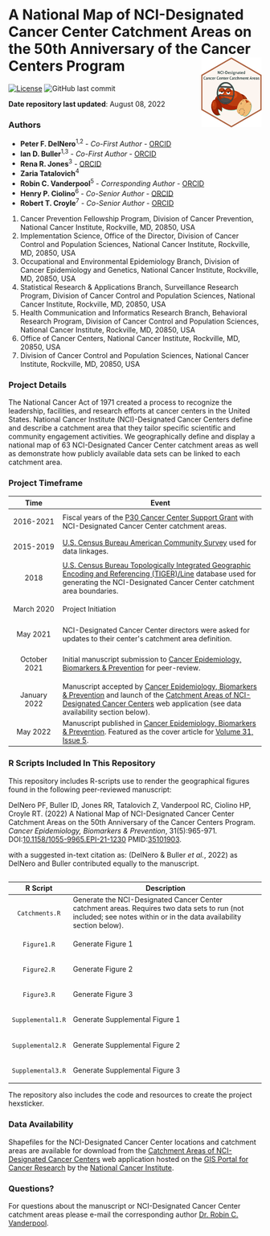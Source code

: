 A National Map of NCI-Designated Cancer Center Catchment Areas on the 50th Anniversary of the Cancer Centers Program <img src="hex/hex.png" width="120" align="right" />
===================================================

[![License](https://img.shields.io/badge/License-Apache_2.0-blue.svg)](https://opensource.org/licenses/Apache-2.0)
![GitHub last commit](https://img.shields.io/github/last-commit/idblr/NCI_Cancer_Center_Catchment_Areas)

**Date repository last updated**: August 08, 2022

### Authors

* **Peter F. DelNero**<sup>1,2</sup> - *Co-First Author* - [ORCID](https://orcid.org/0000-0002-8149-9004)
* **Ian D. Buller**<sup>1,3</sup> - *Co-First Author* - [ORCID](https://orcid.org/0000-0001-9477-8582)
* **Rena R. Jones**<sup>3</sup> - [ORCID](https://orcid.org/0000-0003-1294-1679)
* **Zaria Tatalovich**<sup>4</sup>
* **Robin C. Vanderpool**<sup>5</sup> - *Corresponding Author* - [ORCID](https://orcid.org/0000-0001-9995-4485)
* **Henry P. Ciolino**<sup>6</sup> - *Co-Senior Author* - [ORCID](https://orcid.org/0000-0002-1173-8372)
* **Robert T. Croyle**<sup>7</sup> - *Co-Senior Author* - [ORCID](https://orcid.org/0000-0002-8657-9441)

1.	Cancer Prevention Fellowship Program, Division of Cancer Prevention, National Cancer Institute, Rockville, MD, 20850, USA
2.	Implementation Science, Office of the Director, Division of Cancer Control and Population Sciences, National Cancer Institute, Rockville, MD, 20850, USA
3.	Occupational and Environmental Epidemiology Branch, Division of Cancer Epidemiology and Genetics, National Cancer Institute, Rockville, MD, 20850, USA
4.	Statistical Research & Applications Branch, Surveillance Research Program, Division of Cancer Control and Population Sciences, National Cancer Institute, Rockville, MD, 20850, USA
5.	Health Communication and Informatics Research Branch, Behavioral Research Program, Division of Cancer Control and Population Sciences, National Cancer Institute, Rockville, MD, 20850, USA
6.	Office of Cancer Centers, National Cancer Institute, Rockville, MD, 20850, USA
7.	Division of Cancer Control and Population Sciences, National Cancer Institute, Rockville, MD, 20850, USA

### Project Details
The National Cancer Act of 1971 created a process to recognize the leadership, facilities, and research efforts at cancer centers in the United States. National Cancer Institute (NCI)-Designated Cancer Centers define and describe a catchment area that they tailor specific scientific and community engagement activities. We geographically define and display a national map of 63 NCI-Designated Cancer Center catchment areas as well as demonstrate how publicly available data sets can be linked to each catchment area. 

### Project Timeframe

<table>
<colgroup>
<col width="20%" />
<col width="80%" />
</colgroup>
<thead>
<tr class="header">
<th>Time</th>
<th>Event</th>
</tr>
</thead>
<tbody>
<td><p align="center">2016-2021</p></td>
<td>Fiscal years of the <a href="https://www.cancer.gov/research/infrastructure/cancer-centers/">P30 Cancer Center Support Grant</a> with NCI-Designated Cancer Center catchment areas.</td>
</tr>
<td><p align="center">2015-2019</p></td>
<td><a href="https://www.census.gov/newsroom/press-kits/2020/acs-5-year.html/">U.S. Census Bureau American Community Survey</a> used for data linkages.</td>
</tr>
<td><p align="center">2018</p></td>
<td><a href="https://www.census.gov/geographies/mapping-files/time-series/geo/tiger-line-file.2018.html/">U.S. Census Bureau Topologically Integrated Geographic Encoding and Referencing (TIGER)/Line</a> database used for generating the NCI-Designated Cancer Center catchment area boundaries.</td>
</tr>
<td><p align="center">March 2020</p></td>
<td>Project Initiation</td>
</tr>
<td><p align="center">May 2021</p></td>
<td>NCI-Designated Cancer Center directors were asked for updates to their center's catchment area definition.</td>
</tr>
<td><p align="center">October 2021</p></td>
<td>Initial manuscript submission to <a href="https://cebp.aacrjournals.org/">Cancer Epidemiology, Biomarkers & Prevention</a> for peer-review.</td>
</tr>
<td><p align="center">January 2022</p></td>
<td>Manuscript accepted by <a href="https://cebp.aacrjournals.org/">Cancer Epidemiology, Biomarkers & Prevention</a> and launch of the <a href="https://gis.cancer.gov/ncicatchment/">Catchment Areas of NCI-Designated Cancer Centers</a> web application (see data availability section below).</td>
</tr>
</tr>
<td><p align="center">May 2022</p></td>
<td>Manuscript published in <a href="https://doi.org/10.1158/1055-9965.EPI-21-1230">Cancer Epidemiology, Biomarkers & Prevention</a>. Featured as the cover article for <a href="https://aacrjournals.org/cebp/issue/31/5">Volume 31, Issue 5</a>.</a></td>
</tr>
</tbody>
<table>

### R Scripts Included In This Repository

This repository includes R-scripts use to render the geographical figures found in the following peer-reviewed manuscript:

DelNero PF, Buller ID, Jones RR, Tatalovich Z, Vanderpool RC, Ciolino HP, Croyle RT. (2022) A National Map of NCI-Designated Cancer Center Catchment Areas on the 50th Anniversary of the Cancer Centers Program. _Cancer Epidemiology, Biomarkers & Prevention_, 31(5):965-971. DOI:<a href="https://doi.org/10.1158/1055-9965.EPI-21-1230">10.1158/1055-9965.EPI-21-1230</a> PMID:<a href="https://pubmed.ncbi.nlm.nih.gov/35101903/">35101903</a>.

with a suggested in-text citation as: (DelNero & Buller _et al._, 2022) as DelNero and Buller contributed equally to the manuscript.

<table>
<colgroup>
<col width="20%" />
<col width="80%" />
</colgroup>
<thead>
<tr class="header">
<th>R Script</th>
<th>Description</th>
</tr>
</thead>
<tbody>
<td><p align="center"><code>Catchments.R</code></td>
<td>Generate the NCI-Designated Cancer Center catchment areas. Requires two data sets to run (not included; see notes within or in the data availability section below).</td>
</tr>
<td><p align="center"><code>Figure1.R</code></p></td>
<td>Generate Figure 1</td>
</tr>
<td><p align="center"><code>Figure2.R</code></p></td>
<td>Generate Figure 2</td>
</tr>
<td><p align="center"><code>Figure3.R</code></p></td>
<td>Generate Figure 3</td>
</tr>
<td><p align="center"><code>Supplemental1.R</code></p></td>
<td>Generate Supplemental Figure 1</td>
</tr>
<td><p align="center"><code>Supplemental2.R</code></p></td>
<td>Generate Supplemental Figure 2</td>
</tr>
<td><p align="center"><code>Supplemental3.R</code></p></td>
<td>Generate Supplemental Figure 3</td>
</tr>
</tbody>
<table>

The repository also includes the code and resources to create the project hexsticker.

### Data Availability

Shapefiles for the NCI-Designated Cancer Center locations and catchment areas are available for download from the [Catchment Areas of NCI-Designated Cancer Centers](https://gis.cancer.gov/ncicatchment/) web application hosted on the [GIS Portal for Cancer Research](https://gis.cancer.gov/) by the [National Cancer Institute](https://www.cancer.gov/).

### Questions?

For questions about the manuscript or NCI-Designated Cancer Center catchment areas please e-mail the corresponding author [Dr. Robin C. Vanderpool](mailto:robin.vanderpool@nih.gov).
